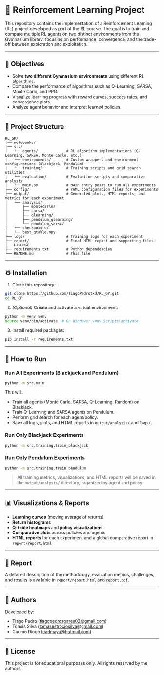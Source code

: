 # 🤖 Reinforcement Learning Project

This repository contains the implementation of a Reinforcement Learning (RL) project developed as part of the RL course. The goal is to train and compare multiple RL agents on two distinct environments from the [Gymnasium](https://gymnasium.farama.org/) library, focusing on performance, convergence, and the trade-off between exploration and exploitation.

---

## 📌 Objectives

- Solve **two different Gymnasium environments** using different RL algorithms.
- Compare the performance of algorithms such as Q-Learning, SARSA, Monte Carlo, and PPO.
- Visualize learning progress with reward curves, success rates, and convergence plots.
- Analyze agent behavior and interpret learned policies.

---

## 🧱 Project Structure

```
RL_GP/
|── notebooks/
|── src/
│   └── agents/             # RL algorithm implementations (Q-Learning, SARSA, Monte Carlo, etc.)
│   └── environments/       # Custom wrappers and environment configurations (Blackjack, Pendulum)
│   └── training/           # Training scripts and grid search utilities
│   └── evaluation/         # Evaluation scripts and comparative analysis
│   └── main.py             # Main entry point to run all experiments
├── config/                 # YAML configuration files for experiments
├── output/                 # Generated plots, HTML reports, and metrics for each experiment
│   └── analysis/       
│       ├── montecarlo/
│       ├── sarsa/
│       ├── qlearning/
│       ├── pendulum_qlearning/
│       └── pendulum_sarsa/
|   └── checkpoints/
|   └── best_qtable.npy
├── logs/                   # Training logs for each experiment
├── report/                 # Final HTML report and supporting files
├── LICENSE
├── requirements.txt        # Python dependencies
└── README.md               # This file

```

---

## ⚙️ Installation

1. Clone this repository:

```bash
git clone https://github.com/TiagoPedrotkd/RL_GP.git
cd RL_GP
```

2. *(Optional)* Create and activate a virtual environment:

```bash
python -m venv venv
source venv/bin/activate  # On Windows: venv\Scripts\activate
```

3. Install required packages:

```bash
pip install -r requirements.txt
```

---

## 🚀 How to Run

### Run All Experiments (Blackjack and Pendulum)

```bash
python -m src.main
```

This will:
- Train all agents (Monte Carlo, SARSA, Q-Learning, Random) on Blackjack.
- Train Q-Learning and SARSA agents on Pendulum.
- Perform grid search for each agent/policy.
- Save all logs, plots, and HTML reports in `output/analysis/` and `logs/`.

### Run Only Blackjack Experiments

```bash
python -m src.training.train_blackjack
```

### Run Only Pendulum Experiments

```bash
python -m src.training.train_pendulum
```

> All training metrics, visualizations, and HTML reports will be saved in the `output/analysis/` directory, organized by agent and policy.

---

## 📊 Visualizations & Reports

- **Learning curves** (moving average of returns)
- **Return histograms**
- **Q-table heatmaps** and **policy visualizations**
- **Comparative plots** across policies and agents
- **HTML reports** for each experiment and a global comparative report in `report/report.html`

---

## 📘 Report

A detailed description of the methodology, evaluation metrics, challenges, and results is available in [`report/report.html`](./report/report.html) and [`report.pdf`](./report.pdf).

---

## 👥 Authors

Developed by:

- Tiago Pedro (tiagopedrosoares02@gmail.com)
- Tomás Silva (tomasestrociosilva@gmail.com)
- Cadmo Diogo (cadmaya@hotmail.com)

---

## 📄 License

This project is for educational purposes only. All rights reserved by the authors.
